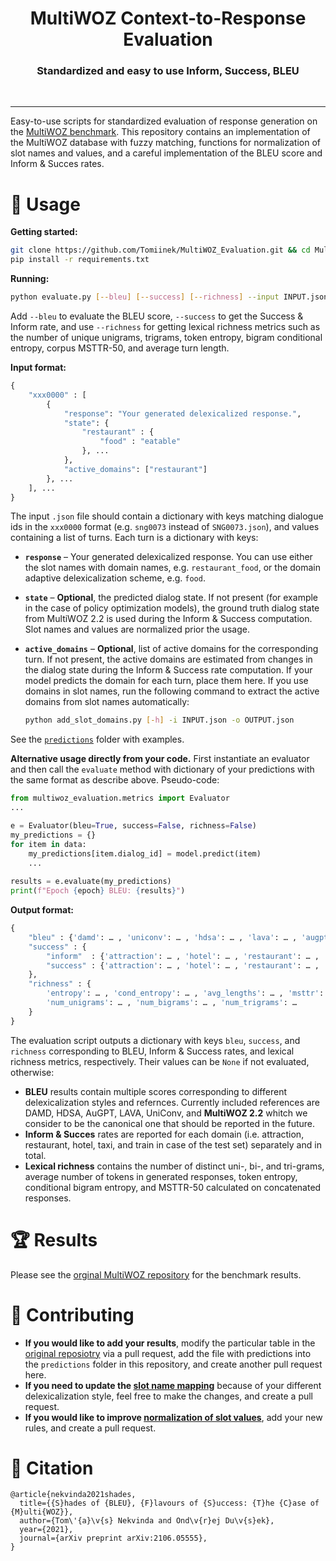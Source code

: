 <h1 align="center">MultiWOZ Context-to-Response Evaluation</h1>

<h3 align="center">Standardized and easy to use Inform, Success, BLEU</h3>

<p>&nbsp;</p>

_______

Easy-to-use scripts for standardized evaluation of response generation on the [MultiWOZ benchmark](https://github.com/budzianowski/multiwoz). This repository contains an implementation of the MultiWOZ database with fuzzy matching, functions for normalization of slot names and values, and a careful implementation of the BLEU score and Inform & Succes rates. 

# :rocket: Usage

**Getting started:**

``` sh
git clone https://github.com/Tomiinek/MultiWOZ_Evaluation.git && cd MultiWOZ_Evaluation
pip install -r requirements.txt
```

**Running:**

``` sh
python evaluate.py [--bleu] [--success] [--richness] --input INPUT.json [--output OUTPUT.json]
```
Add `--bleu` to evaluate the BLEU score, `--success` to get the Success & Inform rate, and use `--richness` for getting lexical richness metrics such as the number of unique unigrams, trigrams, token entropy, bigram conditional entropy, corpus MSTTR-50, and average turn length. 


**Input format:**

``` python
{
    "xxx0000" : [
        {
            "response": "Your generated delexicalized response.",
            "state": {
                "restaurant" : {
                    "food" : "eatable"
                }, ...
            }, 
            "active_domains": ["restaurant"]
        }, ...
    ], ...
}
```
The input `.json` file should contain a dictionary with keys matching dialogue ids in the `xxx0000` format (e.g. `sng0073` instead of `SNG0073.json`), and values containing a list of turns. Each turn is a dictionary with keys:

- **`response`** – Your generated delexicalized response. You can use either the slot names with domain names, e.g. `restaurant_food`, or the domain adaptive delexicalization scheme, e.g. `food`.   
- **`state`** – **Optional**, the predicted dialog state. If not present (for example in the case of policy optimization models), the ground truth dialog state from MultiWOZ 2.2 is used during the Inform & Success computation. Slot names and values are normalized prior the usage.
- **`active_domains`** – **Optional**, list of active domains for the corresponding turn. If not present, the active domains are estimated from changes in the dialog state during the Inform & Success rate computation. If your model predicts the domain for each turn, place them here. If you use domains in slot names, run the following command to extract the active domains from slot names automatically: 

    ``` sh
    python add_slot_domains.py [-h] -i INPUT.json -o OUTPUT.json
    ```

See the [`predictions`](predictions) folder with examples.

**Alternative usage directly from your code.** First instantiate an evaluator and then call the `evaluate` method with dictionary of your predictions with the same format as describe above. Pseudo-code:

``` python
from multiwoz_evaluation.metrics import Evaluator
...

e = Evaluator(bleu=True, success=False, richness=False)
my_predictions = {}
for item in data:
    my_predictions[item.dialog_id] = model.predict(item)
    ...
    
results = e.evaluate(my_predictions)
print(f"Epoch {epoch} BLEU: {results}")
```


**Output format:**

``` python
{
    "bleu" : {'damd': … , 'uniconv': … , 'hdsa': … , 'lava': … , 'augpt': … , 'mwz22': … },
    "success" : {
        "inform"  : {'attraction': … , 'hotel': … , 'restaurant': … , 'taxi': … , 'total': … , 'train': … },
        "success" : {'attraction': … , 'hotel': … , 'restaurant': … , 'taxi': … , 'total': … , 'train': … },
    },
    "richness" : {
        'entropy': … , 'cond_entropy': … , 'avg_lengths': … , 'msttr': … , 
        'num_unigrams': … , 'num_bigrams': … , 'num_trigrams': … 
    }
}
```
The evaluation script outputs a dictionary with keys `bleu`, `success`, and `richness` corresponding to BLEU, Inform & Success rates, and lexical richness metrics, respectively. Their values can be `None` if not evaluated, otherwise: 

- **BLEU** results contain multiple scores corresponding to different delexicalization styles and refernces. Currently included references are DAMD, HDSA, AuGPT, LAVA, UniConv, and **MultiWOZ 2.2** whitch we consider to be the canonical one that should be reported in the future. 
- **Inform & Succes** rates are reported for each domain (i.e. attraction, restaurant, hotel, taxi, and train in case of the test set) separately and in total.
- **Lexical richness** contains the number of distinct uni-, bi-, and tri-grams, average number of tokens in generated responses, token entropy, conditional bigram entropy, and MSTTR-50 calculated on concatenated responses.

# 🏆 Results
Please see the [orginal MultiWOZ repository](https://github.com/budzianowski/multiwoz) for the benchmark results.


# :clap: Contributing

- **If you would like to add your results**, modify the particular table in the [original reposiotry](https://github.com/budzianowski/multiwoz) via a pull request, add the file with predictions into the `predictions` folder in this repository, and create another pull request here.
- **If you need to update the [slot name mapping](https://github.com/Tomiinek/MultiWOZ_Evaluation/blob/29512dec6df009e6b579a4aa8d26f8c1c6e85e35/normalization.py#L36-L55)** because of your different delexicalization style, feel free to make the changes, and create a pull request.
- **If you would like to improve [normalization of slot values](https://github.com/Tomiinek/MultiWOZ_Evaluation/blob/29512dec6df009e6b579a4aa8d26f8c1c6e85e35/normalization.py#L63-L254)**, add your new rules, and create a pull request.

# :thought_balloon: Citation
```
@article{nekvinda2021shades,
  title={{S}hades of {BLEU}, {F}lavours of {S}uccess: {T}he {C}ase of {M}ulti{WOZ}},
  author={Tom\'{a}\v{s} Nekvinda and Ond\v{r}ej Du\v{s}ek},
  year={2021},
  journal={arXiv preprint arXiv:2106.05555},
}
```
